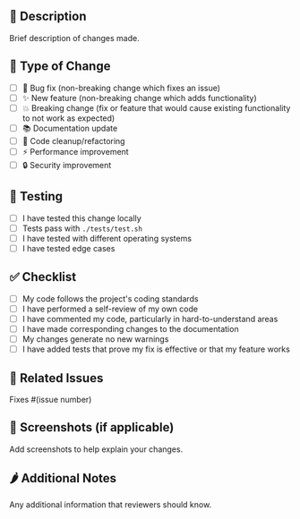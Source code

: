 ## 📝 Description
Brief description of changes made.

## 🎯 Type of Change
- [ ] 🐛 Bug fix (non-breaking change which fixes an issue)
- [ ] ✨ New feature (non-breaking change which adds functionality)
- [ ] 💥 Breaking change (fix or feature that would cause existing functionality to not work as expected)
- [ ] 📚 Documentation update
- [ ] 🧹 Code cleanup/refactoring
- [ ] ⚡ Performance improvement
- [ ] 🔒 Security improvement

## 🧪 Testing
- [ ] I have tested this change locally
- [ ] Tests pass with `./tests/test.sh`
- [ ] I have tested with different operating systems
- [ ] I have tested edge cases

## ✅ Checklist
- [ ] My code follows the project's coding standards
- [ ] I have performed a self-review of my own code
- [ ] I have commented my code, particularly in hard-to-understand areas
- [ ] I have made corresponding changes to the documentation
- [ ] My changes generate no new warnings
- [ ] I have added tests that prove my fix is effective or that my feature works

## 🔗 Related Issues
Fixes #(issue number)

## 📸 Screenshots (if applicable)
Add screenshots to help explain your changes.

## 🌶️ Additional Notes
Any additional information that reviewers should know.

